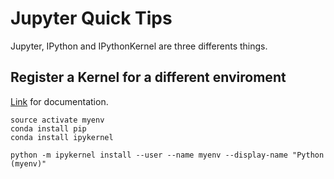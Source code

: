 # Jupyter Quick Tips

Jupyter, IPython and IPythonKernel are three differents things.

## Register a Kernel for a different enviroment

[Link](https://ipython.readthedocs.io/en/stable/install/kernel_install.html#kernels-for-different-environments) for documentation.

    source activate myenv
    conda install pip
    conda install ipykernel

    python -m ipykernel install --user --name myenv --display-name "Python (myenv)"
